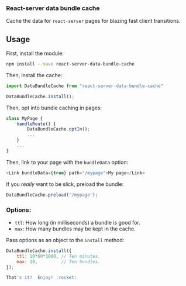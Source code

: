 ### React-server data bundle cache

Cache the data for `react-server` pages for blazing fast client transitions.

## Usage

First, install the module:

```bash
npm install --save react-server-data-bundle-cache
```

Then, install the cache:

```javascript
import DataBundleCache from "react-server-data-bundle-cache"

DataBundleCache.install();
```

Then, opt into bundle caching in pages:

```javascript
class MyPage {
    handleRoute() {
        DataBundleCache.optIn();
        ...
    }
    ...
}
```

Then, link to your page with the `bundleData` option:

```javascript
<Link bundleData={true} path="/mypage">My page</Link>
```

If you _really_ want to be slick, preload the bundle:

```javascript
DataBundleCache.preload('/mypage');
```

### Options:

- `ttl`: How long (in milliseconds) a bundle is good for.
- `max`: How many bundles may be kept in the cache.

Pass options as an object to the `install` method:

```javascript
DataBundleCache.install({
    ttl: 10*60*1000, // Ten minutes.
    max: 10,         // Ten bundles.
});

That's it!  Enjoy! :rocket:
